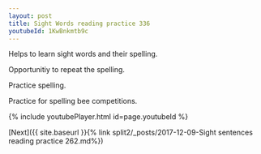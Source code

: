 ```yaml
---
layout: post
title: Sight Words reading practice 336
youtubeId: 1KwBnkmtb9c
---
```

 
 
Helps to learn sight words and their spelling.

Opportunitiy to repeat the spelling. 

Practice spelling. 
 
Practice for spelling bee competitions. 
 
{% include youtubePlayer.html id=page.youtubeId %}
 
 

[Next]({{ site.baseurl }}{% link  split2/_posts/2017-12-09-Sight sentences reading practice 262.md%})
 
